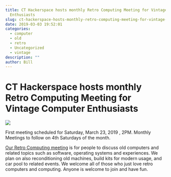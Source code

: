 ```yaml
---
title: CT Hackerspace hosts monthly Retro Computing Meeting for Vintage Computer
  Enthusiasts
slug: ct-hackerspace-hosts-monthly-retro-computing-meeting-for-vintage-computer-enthusiasts
date: 2019-03-03 19:52:01
categories:
  - computer
  - old
  - retro
  - Uncategorized
  - vintage
description: ""
author: Bill
---
```


# CT Hackerspace hosts monthly Retro Computing Meeting for Vintage Computer Enthusiasts

![](/uploads/2019/03/6o0.gif)

First meeting scheduled for Saturday, March 23, 2019 , 2PM. Monthly Meetings to follow on 4th Saturdays of the month.

[Our Retro Computing meeting](https://www.meetup.com/CT-Hackerspace/events/259453906/) is for people to discuss old computers and related topics such as software, operating systems and experiences. We plan on also reconditioning old machines, build kits for modern usage, and car pool to related events. We welcome all of those who just love retro computers and computing. Anyone is welcome to join and have fun.
